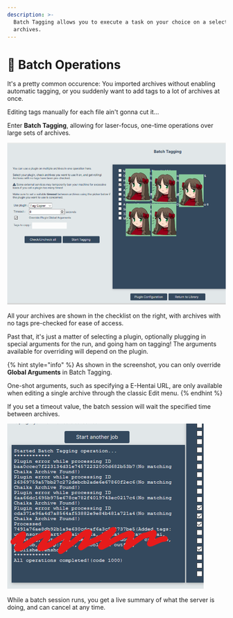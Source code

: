 ```yaml
---
description: >-
  Batch Tagging allows you to execute a task on your choice on a selection of
  archives.
---
```


# 🦇 Batch Operations

It's a pretty common occurence: You imported archives without enabling automatic tagging, or you suddenly want to add tags to a lot of archives at once.

Editing tags manually for each file ain't gonna cut it...

Enter **Batch Tagging**, allowing for laser-focus, one-time operations over large sets of archives.

![Batch Tagging interface as of 0.5.6](../.gitbook/assets/batch.png)

All your archives are shown in the checklist on the right, with archives with no tags pre-checked for ease of access.

Past that, it's just a matter of selecting a plugin, optionally plugging in special arguments for the run, and going ham on tagging! The arguments available for overriding will depend on the plugin.

{% hint style="info" %}
As shown in the screenshot, you can only override **Global Arguments** in Batch Tagging.

One-shot arguments, such as specifying a E-Hentai URL, are only available when editing a single archive through the classic Edit menu.
{% endhint %}

If you set a timeout value, the batch session will wait the specified time between archives.

![Batch Tagging status window](../.gitbook/assets/batchlog.png)

While a batch session runs, you get a live summary of what the server is doing, and can cancel at any time.
